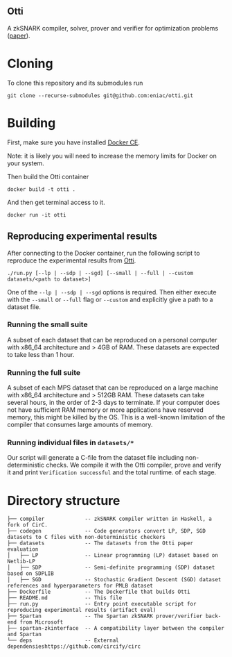Otti
------
A zkSNARK compiler, solver, prover and verifier for optimization problems ([paper](https://eprint.iacr.org/2021/1436)).

# Cloning
To clone this repository and its submodules run
```
git clone --recurse-submodules git@github.com:eniac/otti.git
```

# Building
First, make sure you have installed [Docker CE](https://docs.docker.com/get-docker/).

Note: it is likely you will need to increase the memory limits for Docker on
your system.

Then build the Otti container
```
docker build -t otti .
```

And then get terminal access to it.
```
docker run -it otti
```

## Reproducing experimental results

After connecting to the Docker container, run the following script to reproduce the experimental results from [Otti](https://eprint.iacr.org/2021/1436).
```
./run.py [--lp | --sdp | --sgd] [--small | --full | --custom datasets/<path to dataset>]
```

One of the `--lp | --sdp | --sgd` options is required. Then either execute with
the `--small` or `--full` flag or `--custom` and explicitly give a path to a dataset file.

### Running the small suite
A subset of each dataset that can be reproduced on a personal computer with x86_64 architecture and > 4GB of RAM.
These datasets are expected to take less than 1 hour.


### Running the full suite
A subset of each MPS dataset that can be reproduced on a large machine with x86_64 architecture and > 512GB RAM.
These datasets can take several hours, in the order of 2-3 days to terminate. If your computer does not have sufficient
RAM memory or more applications have reserved memory, this might be killed by the OS. This is a well-known limitation
of the compiler that consumes large amounts of memory.


### Running individual files in `datasets/*`
Our script will generate a C-file from the dataset file including non-deterministic checks. We
compile it with the Otti compiler, prove and verify it and print `Verification successful` and the total runtime.
of each stage.


# Directory structure
```
├── compiler             -- zkSNARK compiler written in Haskell, a fork of CirC.
├── codegen              -- Code generators convert LP, SDP, SGD datasets to C files with non-deterministic checkers
├── datasets             -- The datasets from the Otti paper evaluation
│   ├── LP               -- Linear programming (LP) dataset based on Netlib-LP
│   ├── SDP              -- Semi-definite programming (SDP) dataset based on SDPLIB
│   ├── SGD              -- Stochastic Gradient Descent (SGD) dataset references and hyperparameters for PMLB dataset
├── Dockerfile           -- The Dockerfile that builds Otti
├── README.md            -- This file
├── run.py               -- Entry point executable script for reproducing experimental results (artifact eval)
├── Spartan              -- The Spartan zkSNARK prover/verifier back-end from Microsoft
├── spartan-zkinterface  -- A compatibility layer between the compiler and Spartan
└── deps                 -- External dependensieshttps://github.com/circify/circ
```


